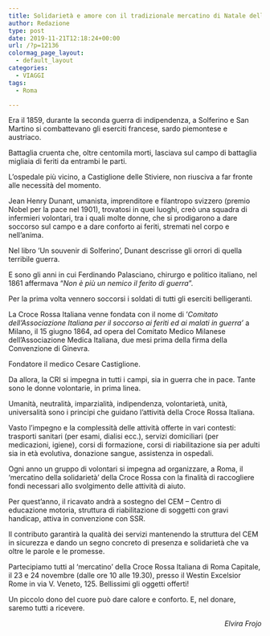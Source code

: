 ```yaml
---
title: Solidarietà e amore con il tradizionale mercatino di Natale della Croce Rossa Italiana a Roma
author: Redazione
type: post
date: 2019-11-21T12:18:24+00:00
url: /?p=12136
colormag_page_layout:
  - default_layout
categories:
  - VIAGGI
tags:
  - Roma

---
```

Era il 1859, durante la seconda guerra di indipendenza, a Solferino e San Martino si combattevano gli eserciti francese, sardo piemontese e austriaco.

Battaglia cruenta che, oltre centomila morti, lasciava sul campo di battaglia migliaia di feriti da entrambi le parti.

L’ospedale più vicino, a Castiglione delle Stiviere, non riusciva a far fronte alle necessità del momento.<span class="Apple-converted-space"> </span>

Jean Henry Dunant, umanista, imprenditore e filantropo svizzero (premio Nobel per la pace nel 1901), trovatosi in quei luoghi, creò una squadra di infermieri volontari, tra i quali molte donne, che si prodigarono a dare soccorso sul campo e a dare conforto ai feriti, stremati nel corpo e nell’anima.

Nel libro ’Un souvenir di Solferino’, Dunant descrisse gli orrori di quella terribile guerra.<span class="Apple-converted-space"> </span>

E sono gli anni in cui Ferdinando Palasciano, chirurgo e politico italiano, nel 1861 affermava “_Non è più un nemico il ferito di guerra_”.<span class="Apple-converted-space"> </span>

Per la prima volta vennero soccorsi i soldati di tutti gli eserciti belligeranti.

La Croce Rossa Italiana venne fondata con il nome di ’_Comitato dell&#8217;Associazione Italiana per il soccorso ai feriti ed ai malati in guerra’_ a Milano, il 15 giugno 1864, ad opera del Comitato Medico Milanese dell&#8217;Associazione Medica Italiana, due mesi prima della firma della Convenzione di Ginevra.

Fondatore il medico Cesare Castiglione.

Da allora, la CRI si impegna in tutti i campi, sia in guerra che in pace. Tante sono le donne volontarie, in prima linea.

Umanità, neutralità, imparzialità, indipendenza, volontarietà, unità, universalità sono i principi che guidano l’attività della Croce Rossa Italiana.<span class="Apple-converted-space"> </span>

Vasto l’impegno e la complessità delle attività offerte in vari contesti: trasporti sanitari (per esami, dialisi ecc.), servizi domiciliari (per medicazioni, igiene), corsi di formazione, corsi di riabilitazione sia per adulti sia in età evolutiva, donazione sangue, assistenza in ospedali.

Ogni anno un gruppo di volontari si impegna ad organizzare, a Roma, il ‘mercatino della solidarietà’ della Croce Rossa con la finalità di raccogliere fondi necessari allo svolgimento delle attività di aiuto.<span class="Apple-converted-space"> </span>

Per quest’anno, il ricavato andrà a sostegno del CEM &#8211; Centro di educazione motoria, struttura di riabilitazione di soggetti con gravi handicap, attiva in convenzione con SSR.<span class="Apple-converted-space"> </span>

Il contributo garantirà la qualità dei servizi mantenendo la struttura del CEM in sicurezza e dando un segno concreto di presenza e solidarietà che va oltre le parole e le promesse.<span class="Apple-converted-space"> </span>

Partecipiamo tutti al ‘mercatino’ della Croce Rossa Italiana di Roma Capitale, il 23 e 24 novembre (dalle ore 10 alle 19.30), presso il Westin Excelsior Rome in via V. Veneto, 125. Bellissimi gli oggetti offerti!<span class="Apple-converted-space"> </span>

Un piccolo dono del cuore può dare calore e conforto. E, nel donare, saremo tutti a ricevere.

<p style="text-align: right;">
  <em>Elvira Frojo</em>
</p>